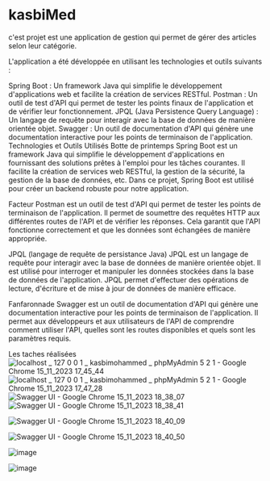 # kasbiMed
c'est projet est une application de gestion qui permet de gérer des articles selon leur catégorie.

L'application a été développée en utilisant les technologies et outils suivants :

Spring Boot : Un framework Java qui simplifie le développement d'applications web et facilite la création de services RESTful.
Postman : Un outil de test d'API qui permet de tester les points finaux de l'application et de vérifier leur fonctionnement.
JPQL (Java Persistence Query Language) : Un langage de requête pour interagir avec la base de données de manière orientée objet.
Swagger : Un outil de documentation d'API qui génère une documentation interactive pour les points de terminaison de l'application.
Technologies et Outils Utilisés
Botte de printemps
Spring Boot est un framework Java qui simplifie le développement d'applications en fournissant des solutions prêtes à l'emploi pour les tâches courantes. Il facilite la création de services web RESTful, la gestion de la sécurité, la gestion de la base de données, etc. Dans ce projet, Spring Boot est utilisé pour créer un backend robuste pour notre application.

Facteur
Postman est un outil de test d'API qui permet de tester les points de terminaison de l'application. Il permet de soumettre des requêtes HTTP aux différentes routes de l'API et de vérifier les réponses. Cela garantit que l'API fonctionne correctement et que les données sont échangées de manière appropriée.

JPQL (langage de requête de persistance Java)
JPQL est un langage de requête pour interagir avec la base de données de manière orientée objet. Il est utilisé pour interroger et manipuler les données stockées dans la base de données de l'application. JPQL permet d'effectuer des opérations de lecture, d'écriture et de mise à jour de données de manière efficace.

Fanfaronnade
Swagger est un outil de documentation d'API qui génère une documentation interactive pour les points de terminaison de l'application. Il permet aux développeurs et aux utilisateurs de l'API de comprendre comment utiliser l'API, quelles sont les routes disponibles et quels sont les paramètres requis.

Les taches réalisées
![localhost _ 127 0 0 1 _ kasbimohammed _ phpMyAdmin 5 2 1 - Google Chrome 15_11_2023 17_45_44](https://github.com/KasbiMohammed/kasbiMed/assets/147922729/fd9fe043-5bb2-4634-a924-f7c128ebf1d2)
![localhost _ 127 0 0 1 _ kasbimohammed _ phpMyAdmin 5 2 1 - Google Chrome 15_11_2023 17_47_28](https://github.com/KasbiMohammed/kasbiMed/assets/147922729/c068bcba-4ddb-4a88-8e0d-dbd8164d8d48)
![Swagger UI - Google Chrome 15_11_2023 18_38_07](https://github.com/KasbiMohammed/kasbiMed/assets/147922729/3c23c372-5245-4367-b24a-f0dd530f9ebe)
![Swagger UI - Google Chrome 15_11_2023 18_38_41](https://github.com/KasbiMohammed/kasbiMed/assets/147922729/75320ff6-cd95-4ccb-a6bc-47d46740682e)

![Swagger UI - Google Chrome 15_11_2023 18_40_09](https://github.com/KasbiMohammed/kasbiMed/assets/147922729/8c8efa46-5dc9-46dd-8b9c-6c41674e94eb)

![Swagger UI - Google Chrome 15_11_2023 18_40_50](https://github.com/KasbiMohammed/kasbiMed/assets/147922729/d4fc67d9-24f5-4fc0-88b1-cbf3c6db3d3d)

![image](https://github.com/KasbiMohammed/kasbiMed/assets/147922729/b7f1265c-0113-493f-8287-8465d2c18e9e)

![image](https://github.com/KasbiMohammed/kasbiMed/assets/147922729/c1a3833a-2bae-4847-94ed-8356b26064b9)

